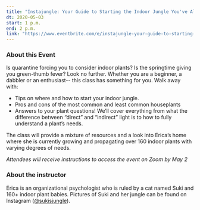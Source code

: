 ```yaml
---
title: "Instajungle: Your Guide to Starting the Indoor Jungle You've Always Wanted"
dt: 2020-05-03
start: 1 p.m.
end: 2 p.m.
link: "https://www.eventbrite.com/e/instajungle-your-guide-to-starting-the-indoor-jungle-youve-always-wanted-tickets-103273991288"
---
```


### About this Event

Is quarantine forcing you to consider indoor plants? Is the springtime giving you green-thumb fever? Look no further. Whether you are a beginner, a dabbler or an enthusiast-- this class has something for you. Walk away with:

- Tips on where and how to start your indoor jungle.
- Pros and cons of the most common and least common houseplants
- Answers to your plant questions! We’ll cover everything from what the difference between “direct” and “indirect” light is to how to fully understand a plant’s needs.

The class will provide a mixture of resources and a look into Erica’s home where she is currently growing and propagating over 160 indoor plants with varying degrees of needs.

*Attendees will receive instructions to access the event on Zoom by May 2*

### About the instructor

Erica is an organizational psychologist who is ruled by a cat named Suki and 160+ indoor plant babies. 
Pictures of Suki and her jungle can be found on Instagram ([@sukisjungle](https://www.instagram.com/sukisjungle/)).
